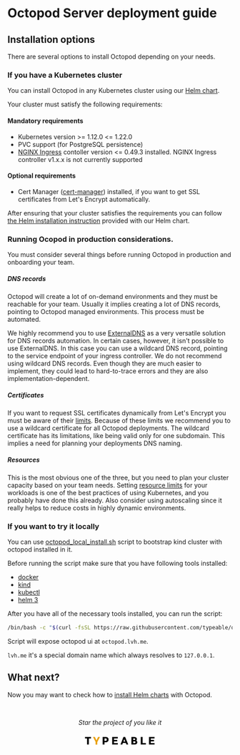 # Octopod Server deployment guide

## Installation options
There are several options to install Octopod depending on your needs.

### If you have a Kubernetes cluster
You can install Octopod in any Kubernetes cluster using our [Helm chart](../../charts/octopod).


Your cluster must satisfy the following requirements:

#### Mandatory requirements

- Kubernetes version >= 1.12.0 <= 1.22.0
- PVC support (for PostgreSQL persistence)
- [NGINX Ingress](https://kubernetes.github.io/ingress-nginx/) contoller version <= 0.49.3 installed. NGINX Ingress controller v1.x.x is not currently supported

#### Optional requirements

- Cert Manager ([cert-manager](https://cert-manager.io/docs/installation/)) installed, if you want to get SSL certificates from Let's Encrypt automatically.

After ensuring that your cluster satisfies the requirements you can follow [the Helm installation instruction](../../charts/octopod/README.md) provided with our Helm chart.

### Running Ocopod in production considerations.

You must consider several things before running Octopod in production and onboarding your team.

##### DNS records

Octopod will create a lot of on-demand environments and they must be reachable for your team. Usually it implies creating a lot of DNS records, pointing to Octopod managed environments. This process must be automated.

We highly recommend you to use [ExternalDNS](https://github.com/kubernetes-sigs/external-dns) as a very versatile solution for DNS records automation. 
In certain cases, however, it isn't possible to use ExternalDNS. In this case you can use a wildcard DNS record, pointing to the service endpoint of your ingress controller. We do not recommend using wildcard DNS records. Even though they are much easier to implement, they could lead to hard-to-trace errors and they are also implementation-dependent.

##### Certificates

If you want to request SSL certificates dynamically from Let's Encrypt you must be aware of their [limits](https://letsencrypt.org/docs/rate-limits/). Because of these limits we recommend you to use a wildcard certificate for all Octopod deployments. The wildcard certificate has its limitations, like being valid only for one subdomain. This implies a need for planning your deployments DNS naming.

##### Resources

This is the most obvious one of the three, but you need to plan your cluster capacity based on your team needs. Setting [resource limits](https://kubernetes.io/docs/concepts/configuration/manage-resources-containers/) for your workloads is one of the best practices of using Kubernetes, and you probably have done this already.
Also consider using autoscaling since it really helps to reduce costs in highly dynamic environments.


### If you want to try it locally

You can use [octopod_local_install.sh](../../octopod_local_install.sh) script to bootstrap kind cluster with octopod installed in it.

Before running the script make sure that you have following tools installed:
- [docker](https://docs.docker.com/engine/install/)
- [kind](https://kind.sigs.k8s.io/docs/user/quick-start/#installation)
- [kubectl](https://kubernetes.io/docs/tasks/tools/#kubectl)
- [helm 3](https://helm.sh/docs/intro/quickstart/#install-helm)

After you have all of the necessary tools installed, you can run the script:

```bash
/bin/bash -c "$(curl -fsSL https://raw.githubusercontent.com/typeable/octopod/master/octopod_local_install.sh)"
```

Script will expose octopod ui at `octopod.lvh.me`.

`lvh.me` it's a special domain name which always resolves to `127.0.0.1`.

## What next?

Now you may want to check how to [install Helm charts](Helm-based_deployment_guide.md) with Octopod.

<br />

<p align="center">
  <i>Star the project of you like it</i>
</p>

<p align="center"><a href="https://typeable.io"><img src="../../img/typeable_logo.svg" width="177px"></img></a></p>
